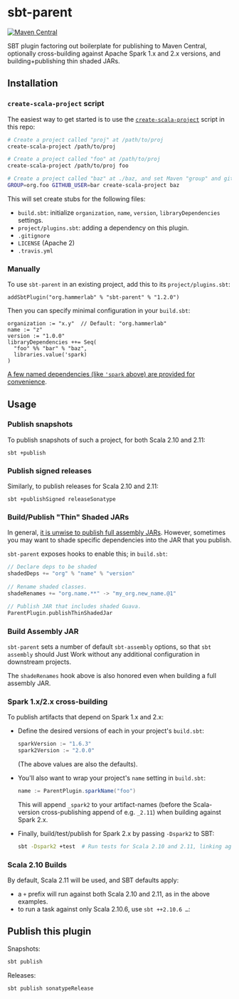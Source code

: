 # sbt-parent

[![Maven Central](https://img.shields.io/maven-central/v/org.hammerlab/sbt-parent.svg)](http://search.maven.org/#artifactdetails%7Corg.hammerlab%7Csbt-parent%7C1.0.0%7Cjar)

SBT plugin factoring out boilerplate for publishing to Maven Central, optionally cross-building against Apache Spark 1.x and 2.x versions, and building+publishing thin shaded JARs.

## Installation

### `create-scala-project` script
The easiest way to get started is to use the [`create-scala-project`](https://github.com/hammerlab/sbt-parent/blob/master/scripts/create-scala-project) script in this repo:

```bash
# Create a project called "proj" at /path/to/proj 
create-scala-project /path/to/proj      

# Create a project called "foo" at /path/to/proj
create-scala-project /path/to/proj foo  

# Create a project called "baz" at ./baz, and set Maven "group" and github-user to "org.foo" and "bar", resp.
GROUP=org.foo GITHUB_USER=bar create-scala-project baz
```

This will set create stubs for the following files:
- `build.sbt`: initialize `organization`, `name`, `version`, `libraryDependencies` settings.
- `project/plugins.sbt`: adding a dependency on this plugin.
- `.gitignore`
- `LICENSE` (Apache 2)
- `.travis.yml`

### Manually
To use `sbt-parent` in an existing project, add this to its `project/plugins.sbt`:

```
addSbtPlugin("org.hammerlab" % "sbt-parent" % "1.2.0")
```

Then you can specify minimal configuration in your `build.sbt`:

```
organization := "x.y"  // Default: "org.hammerlab"
name := "z"
version := "1.0.0"
libraryDependencies ++= Seq(
  "foo" %% "bar" % "baz",
  libraries.value('spark)
)
```

[A few named dependencies (like `'spark` above) are provided for convenience](https://github.com/hammerlab/sbt-parent/blob/master/src/main/scala/org/hammerlab/sbt/ParentPlugin.scala#L30-L33).

## Usage

### Publish snapshots
To publish snapshots of such a project, for both Scala 2.10 and 2.11:

```
sbt +publish
```

### Publish signed releases
Similarly, to publish releases for Scala 2.10 and 2.11:

```
sbt +publishSigned releaseSonatype
```

### Build/Publish "Thin" Shaded JARs
In general, [it is unwise to publish full assembly JARs](https://github.com/sbt/sbt-assembly#publishing-not-recommended). However, sometimes you may want to shade specific dependencies into the JAR that you publish.
 
 `sbt-parent` exposes hooks to enable this; in `build.sbt`:
  
```scala
// Declare deps to be shaded
shadedDeps += "org" % "name" % "version"
 
// Rename shaded classes.
shadeRenames += "org.name.**" -> "my_org.new_name.@1"

// Publish JAR that includes shaded Guava.
ParentPlugin.publishThinShadedJar
```

### Build Assembly JAR
`sbt-parent` sets a number of default `sbt-assembly` options, so that `sbt assembly` should Just Work without any additional configuration in downstream projects.

The `shadeRenames` hook above is also honored even when building a full assembly JAR. 

### Spark 1.x/2.x cross-building
To publish artifacts that depend on Spark 1.x and 2.x:

- Define the desired versions of each in your project's `build.sbt`:

  ```scala
  sparkVersion := "1.6.3"
  spark2Version := "2.0.0"
  ```

  (The above values are also the defaults).

- You'll also want to wrap your project's `name` setting in `build.sbt`:

  ```scala
  name := ParentPlugin.sparkName("foo")
  ```

  This will append `_spark2` to your artifact-names (before the Scala-version cross-publishing append of e.g. `_2.11`) when building against Spark 2.x.

- Finally, build/test/publish for Spark 2.x by passing `-Dspark2` to SBT:

  ```bash
  sbt -Dspark2 +test  # Run tests for Scala 2.10 and 2.11, linking against Spark 2.x.
  ```

### Scala 2.10 Builds
By default, Scala 2.11 will be used, and SBT defaults apply:
- a `+` prefix will run against both Scala 2.10 and 2.11, as in the above examples.
- to run a task against only Scala 2.10.6, use `sbt ++2.10.6 …`:

## Publish this plugin
Snapshots:
```bash
sbt publish
```

Releases:
```bash
sbt publish sonatypeRelease
```
